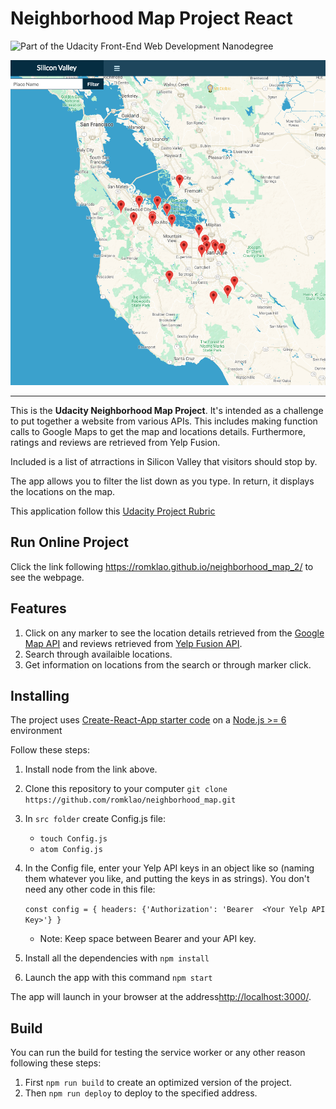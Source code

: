 # Neighborhood Map Project React

![Part of the Udacity Front-End Web Development Nanodegree](https://img.shields.io/badge/Udacity-React-02b3e4.svg)


<div  align="center" margin="20px">
	<img src="public/live-image.png" alt="neighborhood map" height="520px">
</div>


---

This is the **Udacity Neighborhood Map Project**. It's intended as a challenge to put together a website from various APIs. This includes making function calls to Google Maps to get the map and locations details. Furthermore, ratings and reviews are retrieved from Yelp Fusion.

Included is a list of atrractions in Silicon Valley that visitors should stop by.

The app allows you to filter the list down as you type. In return, it displays the locations on the map.

This application follow this [Udacity Project Rubric](https://review.udacity.com/#!/rubrics/1351/view)

## Run Online Project

Click the link following https://romklao.github.io/neighborhood_map_2/ to see the webpage.

## Features

1. Click on any marker to see the location details retrieved from the [Google Map API](https://developers.google.com/places/web-service/get-api-key) and reviews retrieved from [Yelp Fusion API](https://www.yelp.com/developers/documentation/v3).
2. Search through availaible locations.
3. Get information on locations from the search or through marker click.

## Installing

The project uses [Create-React-App starter code](https://github.com/facebookincubator/create-react-app) on a [Node.js >= 6](https://nodejs.org/en/) environment

Follow these steps:

1. Install node from the link above.
2. Clone this repository to your computer `git clone https://github.com/romklao/neighborhood_map.git`
3. In `src folder` create Config.js file:

   - `touch Config.js`
   - `atom Config.js`

4. In the Config file, enter your Yelp API keys in an object like so (naming them whatever you like, and putting the keys in as strings). You don't need any other code in this file:

      `const config = {
        headers: {'Authorization': 'Bearer  <Your Yelp API Key>'}
       }`

    - Note: Keep space between Bearer and your API key.

5. Install all the dependencies with `npm install`
6. Launch the app with this command `npm start`

The app will launch in your browser at the address[http://localhost:3000/](http://localhost:3000/).

## Build

You can run the build for testing the service worker or any other reason following these steps:

1. First `npm run build` to create an optimized version of the project.
2. Then `npm run deploy` to deploy to the specified address.

